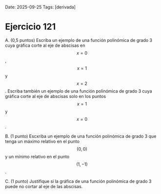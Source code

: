 Date: 2025-09-25
Tags: [derivada]

# Ejercicio 121


A.   (0,5 puntos) Escriba un ejemplo de una función polinómica de grado 3 cuya gráfica corte al eje de abscisas en  $$ x = 0$$  ,  $$ x=1$$   y  $$ x=2$$  . Escriba también un ejemplo de una función polinómica de grado 3 cuya gráfica corte al eje de abscisas solo en los puntos  $$ x=1$$   y  $$ x=0$$  .

B.   (1 punto) Escxriba un ejemplo de una función polinómica de grado 3 que tenga un máximo relativo en el punto  $$ (0,0)$$   y un mínimo relativo en el punto  $$ (1,-1)$$  .

C.   (1 punto) Justifique si la gráfica de una función polinómica de grado 3 puede no cortar al eje de las abscisas.

